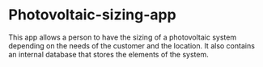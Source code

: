 # Photovoltaic-sizing-app
This app allows a person to have the sizing of a photovoltaic system depending on the needs of the customer and the location. It also contains an internal database that stores the elements of the system.
